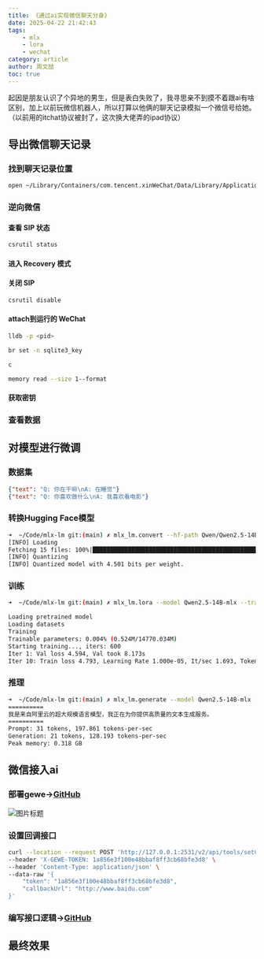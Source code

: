 ```yaml
---
title: 《通过ai实现微信聊天分身》
date: 2025-04-22 21:42:43
tags:
    - mlx
    - lora
    - wechat
category: article
author: 周文喆
toc: true
---
```


起因是朋友认识了个异地的男生，但是表白失败了，我寻思亲不到摸不着跟ai有啥区别，加上以前玩微信机器人，所以打算以他俩的聊天记录模拟一个微信号给她。
（以前用的itchat协议被封了，这次换大佬弄的ipad协议）
<!--more-->
## 导出微信聊天记录

### 找到聊天记录位置

```bash
open ~/Library/Containers/com.tencent.xinWeChat/Data/Library/Application\ Support/com.tencent.xinWeChat/2.0b4.0.9
```

### 逆向微信

#### 查看 SIP 状态

```bash
csrutil status
```

#### 进入 Recovery 模式

#### 关闭 SIP

```bash
csrutil disable
```

#### attach到运行的 WeChat

```bash
lldb -p <pid>
```

```bash
br set -n sqlite3_key
```

```bash
c
```

```bash
memory read --size 1--format
```

#### 获取密钥

### 查看数据

## 对模型进行微调

### 数据集

```json
{"text": "Q: 你在干嘛\nA: 在睡觉"}
{"text": "Q: 你喜欢做什么\nA: 我喜欢看电影"}
```

### 转换Hugging Face模型

```bash
➜  ~/Code/mlx-lm git:(main) ✗ mlx_lm.convert --hf-path Qwen/Qwen2.5-14B-Instruct --mlx-path Qwen2.5-14B-mlx -q
[INFO] Loading
Fetching 15 files: 100%|██████████████████████████████████████████████████████████████████████████████████████████████████████████████████████████████████████████████████████| 15/15 [00:00<00:00, 28301.65it/s]
[INFO] Quantizing
[INFO] Quantized model with 4.501 bits per weight.
```

### 训练

```bash
➜  ~/Code/mlx-lm git:(main) ✗ mlx_lm.lora --model Qwen2.5-14B-mlx --train --iters 600  --data data --batch-size 1 --num-layers 4 

Loading pretrained model
Loading datasets
Training
Trainable parameters: 0.004% (0.524M/14770.034M)
Starting training..., iters: 600
Iter 1: Val loss 4.594, Val took 8.173s
Iter 10: Train loss 4.793, Learning Rate 1.000e-05, It/sec 1.693, Tokens/sec 31.829, Trained Tokens 188, Peak mem 8.422 GB
```

### 推理

```bash
➜  ~/Code/mlx-lm git:(main) ✗ mlx_lm.generate --model Qwen2.5-14B-mlx --adapter-path adapters --prompt "你在干嘛"
==========
我是来自阿里云的超大规模语言模型，我正在为你提供高质量的文本生成服务。
==========
Prompt: 31 tokens, 197.861 tokens-per-sec
Generation: 21 tokens, 128.193 tokens-per-sec
Peak memory: 0.318 GB
```

## 微信接入ai

### 部署gewe→[GitHub](https://github.com/Vingurzhou/deploy/blob/main/docker-compose.yml#L119)

![图片标题](1.png)

### 设置回调接口

```bash
curl --location --request POST 'http://127.0.0.1:2531/v2/api/tools/setCallback' \
--header 'X-GEWE-TOKEN: 1a856e3f100e48bbaf8ff3cb68bfe3d8' \
--header 'Content-Type: application/json' \
--data-raw '{
    "token": "1a856e3f100e48bbaf8ff3cb68bfe3d8",
    "callbackUrl": "http://www.baidu.com"
}'
```

### 编写接口逻辑→[GitHub](https://github.com/Vingurzhou/wechat-robot/blob/main/internal/logic/callbacklogic.go)

## 最终效果
